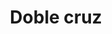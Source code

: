 ---
title: Doble cruz
date: 
draft: false

# descripcion
description : Aro de plata colgante doble cruz semi rígido

materials: Plata 925

color: Plateado

dimensions: 6,7cm

code: 01-01-0019

type: "Aros"

categories: []

# Images
# first image will be shown in the product page
images:
  # - image: "images/path_to_image"
  # La ubicacion de las imagenes es imagenes/Aros/Colgantes/01-01-0019-doble-cruz
  - image: "./images/aros/colgantes/01-01-0019-doble-cruz_a.jpeg"
  - image: "./images/aros/colgantes/01-01-0019-doble-cruz_b.jpeg"
---